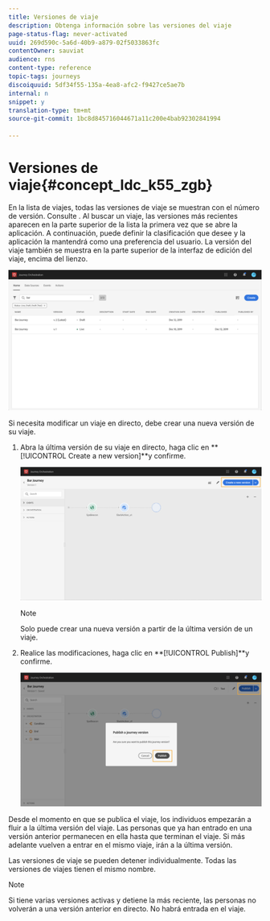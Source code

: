```yaml
---
title: Versiones de viaje
description: Obtenga información sobre las versiones del viaje
page-status-flag: never-activated
uuid: 269d590c-5a6d-40b9-a879-02f5033863fc
contentOwner: sauviat
audience: rns
content-type: reference
topic-tags: journeys
discoiquuid: 5df34f55-135a-4ea8-afc2-f9427ce5ae7b
internal: n
snippet: y
translation-type: tm+mt
source-git-commit: 1bc8d845716044671a11c200e4bab92302841994

---
```



# Versiones de viaje{#concept_ldc_k55_zgb}

En la lista de viajes, todas las versiones de viaje se muestran con el número de versión. Consulte [](../building-journeys/using-the-journey-designer.md). Al buscar un viaje, las versiones más recientes aparecen en la parte superior de la lista la primera vez que se abre la aplicación. A continuación, puede definir la clasificación que desee y la aplicación la mantendrá como una preferencia del usuario. La versión del viaje también se muestra en la parte superior de la interfaz de edición del viaje, encima del lienzo.

![](../assets/journeyversions1.png)

Si necesita modificar un viaje en directo, debe crear una nueva versión de su viaje.

1. Abra la última versión de su viaje en directo, haga clic en **[!UICONTROL Create a new version]**y confirme.

   ![](../assets/journeyversions2.png)

   >[!NOTE]
   >
   >Solo puede crear una nueva versión a partir de la última versión de un viaje.

1. Realice las modificaciones, haga clic en **[!UICONTROL Publish]**y confirme.

   ![](../assets/journeyversions3.png)

Desde el momento en que se publica el viaje, los individuos empezarán a fluir a la última versión del viaje. Las personas que ya han entrado en una versión anterior permanecen en ella hasta que terminan el viaje. Si más adelante vuelven a entrar en el mismo viaje, irán a la última versión.

Las versiones de viaje se pueden detener individualmente. Todas las versiones de viajes tienen el mismo nombre.

>[!NOTE]
>
>Si tiene varias versiones activas y detiene la más reciente, las personas no volverán a una versión anterior en directo. No habrá entrada en el viaje.
